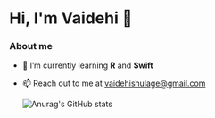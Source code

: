 # Hi, I'm Vaidehi 👋

### About me
- 🌱 I’m currently learning **R** and **Swift**
- 📫 Reach out to me at vaidehishulage@gmail.com

  ![Anurag's GitHub stats](https://github-readme-stats.vercel.app/api?username=vaidehihulage)
